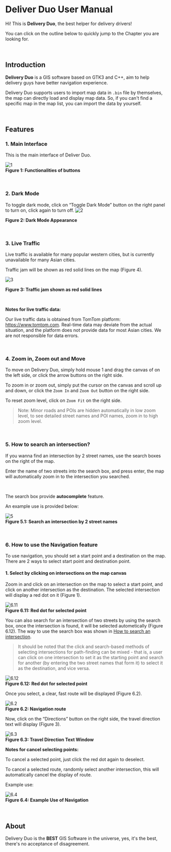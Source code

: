 # Deliver Duo User Manual

Hi! This is **Delivery Duo**, the best helper for delivery drivers!

You can click on the outline below to quickly jump to the Chapter you are looking for.


<br>

## Introduction

**Delivery Duo** is a GIS software based on GTK3 and C++, aim to help delivery guys have better navigation experience.

Delivery Duo supports users to import map data in `.bin` file by themselves, the map can directly load and display map data. So, if you can't find a specific map in the map list, you can import the data by yourself.


<br>


## Features

### 1. Main Interface

This is the main interface of Deliver Duo.

![1](1.png) <br>
**Figure 1: Functionalities of buttons**


<br>

### 2. Dark Mode

To toggle dark mode, click on “Toggle Dark Mode” button on the right panel to turn on, click again to turn off.
![2](2.png) <br>

**Figure 2: Dark Mode Appearance**


<br>

### 3. Live Traffic

Live traffic is available for many popular western cities, but is currently unavailable for many Asian cities.

Traffic jam will be shown as red solid lines on the map (Figure 4).

![3](3.png) <br>


**Figure 3: Traffic jam shown as red solid lines**


<br>

**Notes for live traffic data:**

Our live traffic data is obtained from TomTom platform: https://www.tomtom.com. Real-time data may deviate from the actual situation, and the platform does not provide data for most Asian cities. We are not responsible for data errors.


<br>

### 4. Zoom in, Zoom out and Move

To move on Delivery Duo, simply hold mouse 1 and drag the canvas of on the left side, or click the arrow buttons on the right side.

To zoom in or zoom out, simply put the cursor on the canvas and scroll up and down, or click the `Zoom In` and `Zoom Out` button on the right side.

To reset zoom level, click on `Zoom Fit` on the right side.

> Note: Minor roads and POIs are hidden automatically in low zoom level, to see detailed street names and POI names, zoom in to high zoom level.


<br>

### 5. How to search an intersection?

If you wanna find an intersection by 2 street names, use the search boxes on the right of the map.

Enter the name of two streets into the search box, and press enter, the map will automatically zoom in to the intersection you searched.

<br>

The search box provide **autocomplete** feature. 

An example use is provided below:

![5](5.gif) <br>
**Figure 5.1: Search an intersection by 2 street names**


<br>

### 6. How to use the **Navigation** feature

To use navigation, you should set a start point and a destination on the map. There are 2 ways to select start point and destination point.

#### 1. Select by clicking on intersections on the map canvas

Zoom in and click on an intersection on the map to select a start point, and click on another intersection as the destination. The selected intersection will display a red dot on it (Figure 1). 


![6.11](6.11.png) <br>
**Figure 6.11: Red dot for selected point**

You can also search for an intersection of two streets by using the search box, once the intersection is found, it will be selected autometically (Figure 6.12). The way to use the search box was shown in [How to search an intersection](#5-how-to-search-an-intersection).

> It should be noted that the click and search-based methods of selecting intersections for path-finding can be mixed - that is, a user can click on one intersection to set it as the starting point and search for another (by entering the two street names that form it) to select it as the destination, and vice versa.

![6.12](6.12.png) <br>
**Figure 6.12: Red dot for selected point**

Once you select, a clear, fast route will be displayed (Figure 6.2).

![6.2](6.2.png) <br>
**Figure 6.2: Navigation route**

Now, click on the “Directions” button on the right side, the travel direction text will display (Figure 3).

![6.3](6.3.png) <br>
**Figure 6.3: Travel Direction Text Window**



**Notes for cancel selecting points:**

To cancel a selected point, just click the red dot again to deselect. 

To cancel a selected route, randomly select another intersection, this will automatically cancel the display of route.



Example use:

![6.4](6.4.gif) <br>
**Figure 6.4: Example Use of Navigation**

<br>


## About

Delivery Duo is the **BEST** GIS Software in the universe, yes, it's the best, there's no acceptance of disagreement.

<br>